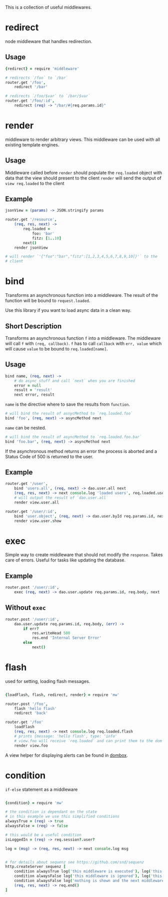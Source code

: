 This is a collection of useful middlewares.

# redirect

node middleware that handles redirection.

## Usage

```coffeescript
{redirect} = require 'middleware'

# redirects `/foo` to `/bar`
router.get '/foo',
    redirect '/bar'

# redirects `/foo/$var` to `/bar/$var`
router.get '/foo/:id',
    redirect (req) -> "/bar/#{req.params.id}"
```


# render

middleware to render arbitrary views.
This middleware can be used with all existing template engines.

## Usage

Middleware called before `render` should populate the `req.loaded` object
with data that the view should present to the client
`render` will send the output of `view req.loaded` to the client

## Example

```coffeescript
jsonView = (params) -> JSON.stringify params

router.get '/resource',
    (req, res, next) ->
        req.loaded =
            foo: 'bar'
            fitz: [1..10]
        next()
    render jsonView

# will render `'{"foo":"bar","fitz":[1,2,3,4,5,6,7,8,9,10]}'` to the
# client
```

# bind

Transforms an asynchronous function into a middleware.
The result of the function will be bound to `request.loaded`.

Use this library if you want to load async data in a clean
way.

## Short Description

Transforms an asynchronous function `f` into a middleware.
The middleware will call `f` with `(req, callback)`.
`f` has to call `callback` with `err, value`
which will cause `value` to be bound to `req.loaded[name]`.

## Usage

```coffeescript
bind name, (req, next) ->
    # do async stuff and call `next` when you are finished
    error = null
    result = 'result'
    next error, result
```

`name` is the directive where to save the results from `function`.

```coffeescript
# will bind the result of asnycMethod to `req.loaded.foo`
bind 'foo', (req, next) -> asyncMethod next
```

`name` can be nested.

```coffeescript
# will bind the result of asyncMethod to `req.loaded.foo.bar`
bind 'foo.bar', (req, next) -> asyncMethod next
```

If the asynchronous method returns an error the process is aborted
and a Status Code of 500 is returned to the user.

## Example

```coffeescript
router.get '/user',
    bind 'users.all', (req, next) -> dao.user.all next
    (req, res, next) -> next console.log 'loaded users', req.loaded.users.all
    # will output the result of `dao.user.all`
    render view.user.all

router.get '/user/:id',
    bind 'user.object', (req, next) -> dao.user.byId req.params.id, next
    render view.user.show
```


# exec

Simple way to create middleware that should not modify the `response`.
Takes care of errors.
Useful for tasks like updating the database.

## Example

```coffeescript
router.post '/user/:id',
    exec (req, next) -> dao.user.update req.params.id, req.body, next
```

## Without `exec`

```coffeescript
router.post '/user/:id',
    dao.user.update req.params.id, req.body, (err) ->
        if err?
            res.writeHead 500
            res.end 'Internal Server Error'
        else
            next()
```


# flash

used for setting, loading flash messages.

```coffeescript

{loadFlash, flash, redirect, render} = require 'mw'

router.post '/foo',
    flash 'hello flash'
    redirect 'back'

router.get '/foo'
    loadFlash
    (req, res, next) -> next console.log req.loaded.flash
    # prints {message: 'hello flash', type: 'info'
    # view.foo will receive `req.loaded` and can print them to the dom
    render view.foo

```

A view helper for displaying alerts can be found in
[dombox](https://github.com/mren/dombox).

# condition

`if-else` statement as a middleware

```coffeescript

{condition} = require 'mw'

# the condition is dependant on the state
# in this example we use this simplified conditions
alwaysTrue = (req) -> true
alwaysFalse = (req) -> false

# this would be a useful condition
isLoggedIn = (req) -> req.session?.user?

log = (msg) -> (req, res, next) -> next console.log msg


# for details about sequenz see https://github.com/snd/sequenz
http.createServer sequenz [
    condition alwaysTrue log('this middleware is executed'), log('this middleware is ignored')
    condition alwaysFalse log('this middleware is ignored'), log('this middleware is executed')
    condition alwaysFalse log('nothing is shown and the next middleware is executed')
    (req, res, next) -> req.end()
]
```
